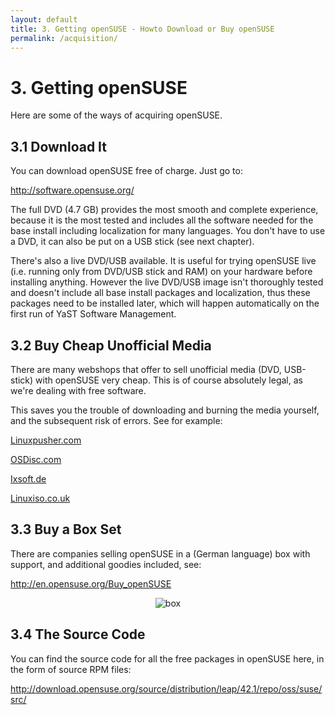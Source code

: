 ```yaml
---
layout: default
title: 3. Getting openSUSE - Howto Download or Buy openSUSE
permalink: /acquisition/
---
```


# 3. Getting openSUSE

Here are some of the ways of acquiring openSUSE.

## 3.1 Download It

You can download openSUSE free of charge. Just go to:

<a href="http://software.opensuse.org/" target="_blank">http://software.opensuse.org/</a>

The full DVD (4.7 GB) provides the most smooth and complete experience, because it is the most tested and includes all the software needed for the base install including localization for many languages. You don't have to use a DVD, it can also be put on a USB stick (see next chapter).

There's also a live DVD/USB available. It is useful for trying openSUSE live (i.e. running only from DVD/USB stick and RAM) on your hardware before installing anything. However the live DVD/USB image isn't thoroughly tested and doesn't include all base install packages and localization, thus these packages need to be installed later, which will happen automatically on the first run of YaST Software Management.

## 3.2 Buy Cheap Unofficial Media

There are many webshops that offer to sell unofficial media (DVD, USB-stick) with openSUSE very cheap. This is of course absolutely legal, as we're dealing with free software.

This saves you the trouble of downloading and burning the media yourself, and the subsequent risk of errors. See for example:

<a href="http://www.linuxpusher.com/distributions/OpenSuSE" target="_blank">Linuxpusher.com</a>

<a href="http://www.osdisc.com/cgi-bin/view.cgi/products/linux/suse" target="_blank">OSDisc.com</a>

<a href="http://www.ixsoft.de/cgi-bin/web_store.cgi?ref=Catalogs/de/opensuse-catalog.html" target="_blank">Ixsoft.de</a>

<a href="http://www.linuxiso.co.uk/product_info.php?products_id=207" target="_blank">Linuxiso.co.uk</a>

<!--
<center><a href="{{ site.baseurl | append: '/images/pics/preburn-linuxpusher.png' | replace: '//', '/' }}" rel="thumbnail"><img src="{{ site.baseurl | append: '/images/pics/preburn-linuxpusherb.png' | replace: '//', '/' }}" alt="preburnt media" class="pic" /></a></center>
<center><div class="billedtekst">The Linuxpusher.com unofficial openSUSE DVD</div></center>
-->

## 3.3 Buy a Box Set

There are companies selling openSUSE in a (German language) box with support, and additional goodies included, see:

<a href="http://en.opensuse.org/Buy_openSUSE" target="_blank">http://en.opensuse.org/Buy_openSUSE</a>

<center><img src="{{ site.baseurl | append: '/images/pics/box.png' | replace: '//', '/' }}" alt="box" /></center>

## 3.4 The Source Code

You can find the source code for all the free packages in openSUSE here, in the form of source RPM files:

<a href="http://download.opensuse.org/source/distribution/leap/42.1/repo/oss/suse/src/" target="_blank">http://download.opensuse.org/source/distribution/leap/42.1/repo/oss/suse/src/</a>
